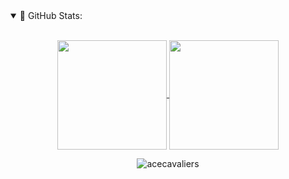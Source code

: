 <details open="">
  <summary>📔 GitHub Stats:</summary>
  <br>
  <p align="center">
    <a href="https://github.com/acecavaliers">
      <img align="center" height="175px" src="https://github-readme-stats.vercel.app/api?username=acecavaliers&show_icons=true&hide_border=true&title_color=94b4a4&icon_color=FFFFFF&text_color=FFFFFF&bg_color=000000&count_private=true&include_all_commits=true&token=YOUR_GITHUB_TOKEN_HERE"/>
    </a>
    <a href="https://github.com/acecavaliers">
      <img align="center" height="175px" src="https://github-readme-stats.vercel.app/api/top-langs/?username=acecavaliers&text_color=FFFFFF&bg_color=000000&title_color=94b4a4&langs_count=15&layout=compact&hide_border=true&token=YOUR_GITHUB_TOKEN_HERE" />
    </a>
  </p>
  <p align="center">
    <img align="center" src="https://github-readme-streak-stats.herokuapp.com/?user=acecavaliers&text_color=FFFFFF&bg_color=000000&title_color=94b4a4&langs_count=15&layout=compact&hide_border=true&token=YOUR_GITHUB_TOKEN_HERE" alt="acecavaliers" />
  </p>
</details>
